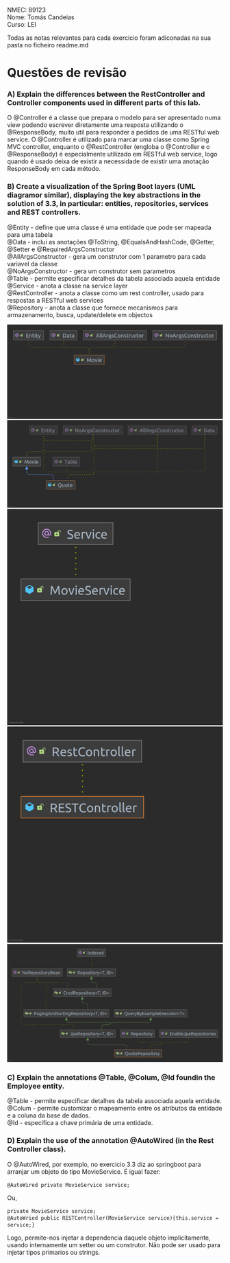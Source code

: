 NMEC: 89123  
Nome: Tomás Candeias  
Curso: LEI  
  
Todas as notas relevantes para cada exercicio foram adiconadas na sua pasta no ficheiro readme.md  

# Questões de revisão

### A) Explain the differences between the RestController and Controller components used in different parts of this lab.  
O @Controller é a classe que prepara o modelo para ser apresentado numa view podendo escrever diretamente uma resposta utilizando o @ResponseBody, muito util para responder a pedidos de uma RESTful web service. O @Controller é utilizado para marcar uma classe como Spring MVC controller, enquanto o @RestController (engloba o @Controller e o @ResponseBody) é especialmente utilizado em RESTful web service, logo quando é usado deixa de existir a necessidade de existir uma anotação ResponseBody em cada método.  

### B) Create a visualization of the Spring Boot layers (UML diagramor similar), displaying the key abstractions in the solution of 3.3, in particular: entities, repositories, services and REST controllers.  
@Entity - define que uma classe é uma entidade que pode ser mapeada para uma tabela  
@Data - inclui as anotações @ToString, @EqualsAndHashCode, @Getter, @Setter e @RequiredArgsConstructor  
@AllArgsConstructor - gera um construtor com 1 parametro para cada variavel da classe  
@NoArgsConstructor - gera um construtor sem parametros  
@Table - permite especificar detalhes da tabela associada aquela entidade 
@Service - anota a classe na service layer  
@RestController - anota a classe como um rest controller, usado para respostas a RESTful web services  
@Repository - anota a classe que fornece mecanismos para armazenamento, busca, update/delete em objectos  

![Alt text](lab3_3/movie_uml.png)
![Alt text](lab3_3/quote_uml.png)
![Alt text](lab3_3/service_uml.png)
![Alt text](lab3_3/restcontroller_uml.png)
![Alt text](lab3_3/repository_uml.png)


### C) Explain the annotations @Table, @Colum, @Id foundin the Employee entity.  
@Table - permite especificar detalhes da tabela associada aquela entidade.  
@Colum - permite customizar o mapeamento entre os atributos da entidade e a coluna da base de dados.  
@Id - especifica a chave primária de uma entidade.  

### D) Explain the use of the annotation @AutoWired (in the Rest Controller class).  
O @AutoWired, por exemplo, no exercicio 3.3 diz ao springboot para arranjar um objeto do tipo MovieService. É igual fazer:  
```
@AutoWired private MovieService service;  
```
Ou,
```   
private MovieService service;  
@AutoWried public RESTController(MovieService service){this.service = service;}
```
Logo, permite-nos injetar a dependencia daquele objeto implicitamente, usando internamente um setter ou um construtor. Não pode ser usado para injetar tipos primarios ou strings.  